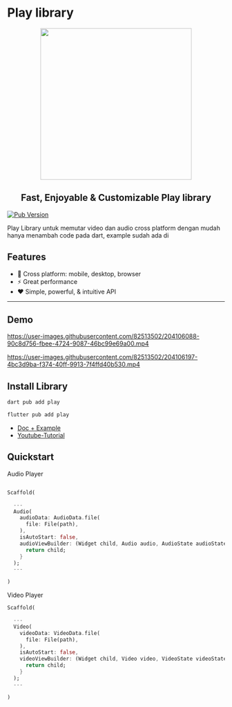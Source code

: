 # Play library
<p align="center">
  <img src="https://user-images.githubusercontent.com/82513502/173231252-9d9b1090-edf4-474d-9837-831a66277145.png" width="350px">
</p>
<h2 align="center">Fast, Enjoyable & Customizable Play library</h2>

[![Pub Version](https://img.shields.io/pub/v/play?label=pub.dev&labelColor=333940&logo=dart)](https://pub.dev/packages/play)

Play Library untuk memutar video dan audio cross platform dengan mudah hanya menambah code pada dart, example sudah ada di

## Features

- 🚀 Cross platform: mobile, desktop, browser
- ⚡ Great performance
- ❤️ Simple, powerful, & intuitive API

---

## Demo


https://user-images.githubusercontent.com/82513502/204106088-90c8d756-fbee-4724-9087-46bc99e69a00.mp4

https://user-images.githubusercontent.com/82513502/204106197-4bc3d9ba-f374-40ff-9913-7f4ffd40b530.mp4



## Install Library
```bash
dart pub add play
```

```bash
flutter pub add play
```

- [Doc + Example](https://github.com/azkadev/play)
- [Youtube-Tutorial](https://youtube.com/@azkadev)

## Quickstart

Audio Player
```dart

Scaffold(

  ---
  Audio(
    audioData: AudioData.file(
      file: File(path),
    ),
    isAutoStart: false,
    audioViewBuilder: (Widget child, Audio audio, AudioState audioState) {
      return child;
    }
  );
  ---

)

```

Video Player
```dart
Scaffold(

  ---
  Video(
    videoData: VideoData.file(
      file: File(path),
    ),
    isAutoStart: false,
    videoViewBuilder: (Widget child, Video video, VideoState videoState) {
      return child;
    }
  );
  ---

)
```
